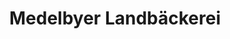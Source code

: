 ---
title: "Medelbyer Landbäckerei"
url: /flensburg/medelbyer-landbaeckerei-waldstrasse/
shop: Bäckerei
---
